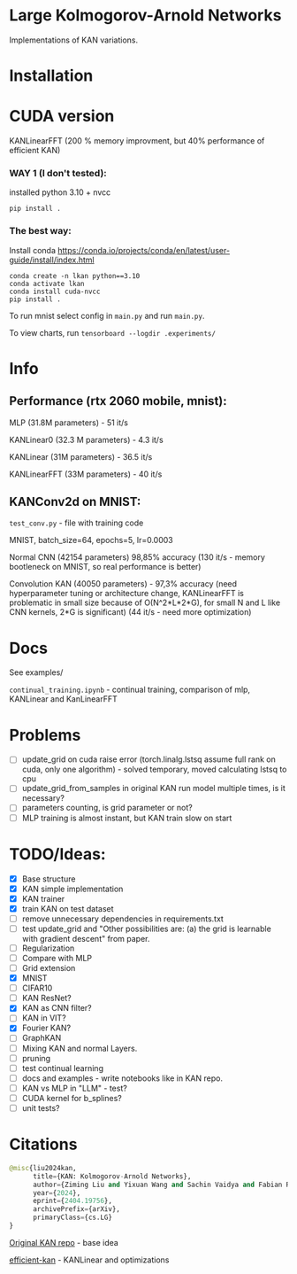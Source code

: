 # Large Kolmogorov-Arnold Networks
Implementations of KAN variations.

# Installation

# CUDA version

KANLinearFFT (200 % memory improvment, but 40% performance of efficient KAN)

### WAY 1 (I don't tested):
installed python 3.10 + nvcc

```
pip install .
```

### The best way:
Install conda https://conda.io/projects/conda/en/latest/user-guide/install/index.html

```
conda create -n lkan python==3.10
conda activate lkan
conda install cuda-nvcc
pip install .
```


To run mnist select config in `main.py` and run `main.py`.

To view charts, run `tensorboard --logdir .experiments/`

# Info

## Performance (rtx 2060 mobile, mnist):

MLP (31.8M parameters) - 51 it/s 

KANLinear0 (32.3 M parameters) - 4.3 it/s

KANLinear (31M parameters) - 36.5 it/s 

KANLinearFFT (33M parameters) - 40 it/s

## KANConv2d on MNIST:

`test_conv.py` - file with training code

MNIST, batch_size=64, epochs=5, lr=0.0003

Normal CNN (42154 parameters) 98,85% accuracy (130 it/s - memory bootleneck on MNIST, so real performance is better)

Convolution KAN (40050 parameters) - 97,3% accuracy (need hyperparameter tuning or architecture change, KANLinearFFT is problematic in small size because of O(N^2\*L\*2\*G), for small N and L like CNN kernels, 2\*G is significant) (44 it/s - need more optimization)

# Docs

See examples/

`continual_training.ipynb` - continual training, comparison of mlp, KANLinear and KanLinearFFT

# Problems
- [ ] update_grid on cuda raise error (torch.linalg.lstsq assume full rank on cuda, only one algorithm) - solved temporary, moved calculating lstsq to cpu
- [ ] update_grid_from_samples in original KAN run model multiple times, is it necessary? 
- [ ] parameters counting, is grid parameter or not?
- [ ] MLP training is almost instant, but KAN train slow on start

# TODO/Ideas:
- [x] Base structure
- [x] KAN simple implementation
- [x] KAN trainer
- [x] train KAN on test dataset
- [ ] remove unnecessary dependencies in requirements.txt
- [ ] test update_grid and "Other possibilities are: (a) the grid is learnable with gradient descent" from paper. 
- [ ] Regularization
- [ ] Compare with MLP
- [ ] Grid extension
- [x] MNIST
- [ ] CIFAR10
- [ ] KAN ResNet?
- [x] KAN as CNN filter?
- [ ] KAN in VIT?
- [x] Fourier KAN?
- [ ] GraphKAN
- [ ] Mixing KAN and normal Layers.
- [ ] pruning
- [ ] test continual learning
- [ ] docs and examples - write notebooks like in KAN repo.
- [ ] KAN vs MLP in "LLM" - test?
- [ ] CUDA kernel for b_splines?
- [ ] unit tests?

# Citations
```python
@misc{liu2024kan,
      title={KAN: Kolmogorov-Arnold Networks}, 
      author={Ziming Liu and Yixuan Wang and Sachin Vaidya and Fabian Ruehle and James Halverson and Marin Soljačić and Thomas Y. Hou and Max Tegmark},
      year={2024},
      eprint={2404.19756},
      archivePrefix={arXiv},
      primaryClass={cs.LG}
}
```
[Original KAN repo](https://github.com/KindXiaoming/pykan) - base idea

[efficient-kan](https://github.com/Blealtan/efficient-kan) - KANLinear and optimizations


